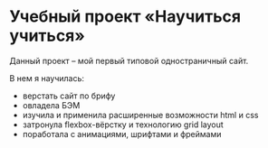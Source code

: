 Учебный проект «Научиться учиться»
=============================
Данный проект – мой первый типовой одностраничный сайт.

В нем я научилась:
- верстать сайт по брифу
- овладела БЭМ
- изучила и применила расширенные возможности html и css
- затронула flexbox-вёрстку и  технологию grid layout
- поработала с анимациями, шрифтами и фреймами
